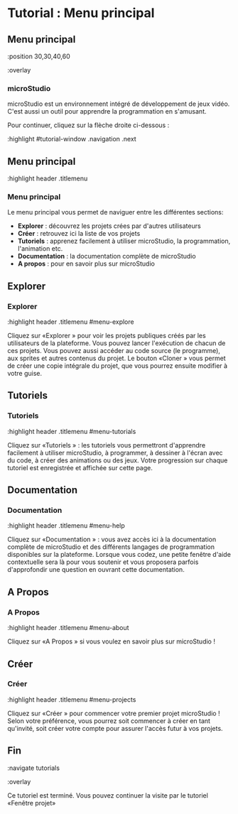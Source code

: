 # Tutorial : Menu principal

## Menu principal

:position 30,30,40,60

:overlay

### microStudio

microStudio est un environnement intégré de développement de jeux vidéo.
C'est aussi un outil pour apprendre la programmation en s'amusant.

Pour continuer, cliquez sur la flèche droite ci-dessous :

:highlight #tutorial-window .navigation .next

## Menu principal

:highlight header .titlemenu

### Menu principal

Le menu principal vous permet de naviguer entre les différentes sections:

* **Explorer** <i class="fa fa-search"></i>: découvrez les projets crées par d'autres utilisateurs
* **Créer** <i class="fa fa-code"></i>: retrouvez ici la liste de vos projets
* **Tutoriels** <i class="fa fa-lightbulb"></i>: apprenez facilement à utiliser microStudio, la programmation, l'animation etc.
* **Documentation** <i class="fa fa-book-open"></i>: la documentation complète de microStudio
* **A propos** <i class="fa fa-info-circle"></i>: pour en savoir plus sur microStudio

## Explorer

### Explorer <i class="fa fa-search"></i>

:highlight header .titlemenu #menu-explore

Cliquez sur &laquo;Explorer <i class="fa fa-search"></i>&raquo; pour voir les projets publiques créés par les utilisateurs de la plateforme. Vous pouvez
lancer l'exécution de chacun de ces projets. Vous pouvez aussi accéder au code source (le programme), aux sprites et autres contenus du projet. Le bouton &laquo;Cloner <i class="fa fa-copy"></i>&raquo; vous permet de créer une copie intégrale du projet, que vous pourrez ensuite modifier à votre guise.

## Tutoriels

### Tutoriels <i class="fa fa fa-lightbulb"></i>

:highlight header .titlemenu #menu-tutorials

Cliquez sur &laquo;Tutoriels <i class="fa fa fa-lightbulb"></i>&raquo; : les tutoriels vous permettront d'apprendre facilement à utiliser microStudio, à programmer, à dessiner à l'écran avec du code, à créer des animations ou des jeux. Votre progression sur chaque tutoriel est enregistrée et affichée sur cette page.

## Documentation

### Documentation <i class="fa fa-book-open"></i>

:highlight header .titlemenu #menu-help

Cliquez sur &laquo;Documentation <i class="fa fa-book-open"></i>&raquo; : vous avez accès ici à la documentation complète de microStudio et des différents langages de programmation disponibles sur la plateforme. Lorsque vous codez, une petite fenêtre d'aide contextuelle sera là pour vous soutenir et vous proposera
parfois d'approfondir une question en ouvrant cette documentation.

## A Propos

### A Propos <i class="fa fa-info-circle"></i>

:highlight header .titlemenu #menu-about

Cliquez sur &laquo;A Propos <i class="fa fa-info-circle"></i>&raquo; si vous voulez en savoir plus sur microStudio !


## Créer

### Créer <i class="fa fa-code"></i>

:highlight header .titlemenu #menu-projects

Cliquez sur &laquo;Créer <i class="fa fa-code"></i>&raquo; pour commencer votre premier projet microStudio ! Selon votre préférence, vous pourrez soit commencer à créer en tant qu'invité, soit créer votre compte pour assurer l'accès futur à vos projets.

## Fin

:navigate tutorials

:overlay

Ce tutoriel est terminé. Vous pouvez continuer la visite par le tutoriel &laquo;Fenêtre projet&raquo;



